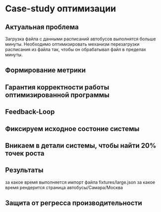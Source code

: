 # Case-study оптимизации

## Актуальная проблема
Загрузка файла с данными расписаний автобусов выполнятся больше минуты. Необходимо оптимизировать механизм перезагрузки расписания из файла так, чтобы он обрабатывал файл в пределах минуты.

## Формирование метрики

## Гарантия корректности работы оптимизированной программы

## Feedback-Loop

## Фиксируем исходное состоние системы

## Вникаем в детали системы, чтобы найти 20% точек роста

## Результаты

за какое время выполняется импорт файла fixtures/large.json
за какое время рендерится страница автобусы/Самара/Москва

## Защита от регресса производительности
